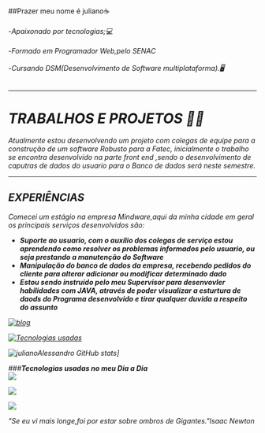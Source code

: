 ##Prazer meu nome é juliano☕<br><br>
-<i>Apaixonado por tecnologias;💻<br><br></i>
-<i>Formado em Programador Web,pelo SENAC<br><br></i>
-<i>Cursando DSM(Desenvolvimento de  Software multiplataforma).🖥️<br><br><i>
 <hr>
  <b><h1>TRABALHOS E PROJETOS 🧑‍💼</h1></b>
  <p>Atualmente estou desenvolvendo um projeto com colegas de equipe para a construção de um software Robusto para a Fatec, inicialmente o trabalho se 
    encontra desenvolvido  na parte front end ,sendo o desenvolvimento de caputras de dados do usuario para o Banco de dados será neste  semestre.</p>
 <hr>
  <b><h2>EXPERIÊNCIAS</h2></b>
   <i> Comecei um estágio na empresa Mindware,aqui da minha cidade em geral os principais serviços desenvolvidos são:</i><br>
 <ul>
 <li> <b>Suporte ao usuario, com o auxilio dos colegas de serviço estou aprendendo como resolver os problemas informados pelo usuario, ou seja prestando a manutenção do Software</b><br></li>
 <li> <b>Manipulação do banco de dados da empresa, recebendo pedidos do cliente para alterar adicionar ou modificar determinado dado</b><br></li>
  <li><b>Estou sendo instruido pelo meu Supervisor para desenvovler habilidades com JAVA, através de poder visualizar a esturtura de daods do  Programa desenvolvido e tirar qualquer duvida a respeito do assunto</b><br></li>
 </ul>
  
  
  
[![blog](https://img.shields.io/badge/LinkedIn-0077B5?style=for-the-badge&logo=linkedin&logoColor=white)](https://www.linkedin.com/in/julianoalessandro/)

[![Tecnologias  usadas](https://github-readme-stats.vercel.app/api/top-langs/?username=julianoAlessandro&exclude_repo=github-readme-stats,anuraghazra.github.io)](https://github.com/anuraghazra/github-readme-stats)

![julianoAlessandro GitHub stats](https://github-readme-stats.vercel.app/api?username=julianoAlessandro&show_icons=true&theme=radical)]
 
  

###<b><i>Tecnologias usadas no meu Dia a Dia</i></b><br>
<img  src="https://img.shields.io/badge/HTML-239120?style=for-the-badge&logo=html5&logoColor=white"><br>

<img  src="https://img.shields.io/badge/CSS-239120?&style=for-the-badge&logo=css3&logoColor=white"><br>

<img src="https://img.shields.io/badge/Python-3776AB?style=for-the-badge&logo=python&logoColor=white"><br>


<i>"Se eu vi mais longe,foi por estar sobre ombros de  Gigantes."Isaac  Newton</i>


